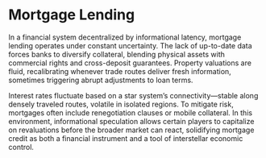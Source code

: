 # Mortgage Lending

In a financial system decentralized by informational latency, mortgage lending operates under constant uncertainty. The lack of up-to-date data forces banks to diversify collateral, blending physical assets with commercial rights and cross-deposit guarantees. Property valuations are fluid, recalibrating whenever trade routes deliver fresh information, sometimes triggering abrupt adjustments to loan terms.

Interest rates fluctuate based on a star system’s connectivity—stable along densely traveled routes, volatile in isolated regions. To mitigate risk, mortgages often include renegotiation clauses or mobile collateral. In this environment, informational speculation allows certain players to capitalize on revaluations before the broader market can react, solidifying mortgage credit as both a financial instrument and a tool of interstellar economic control.
